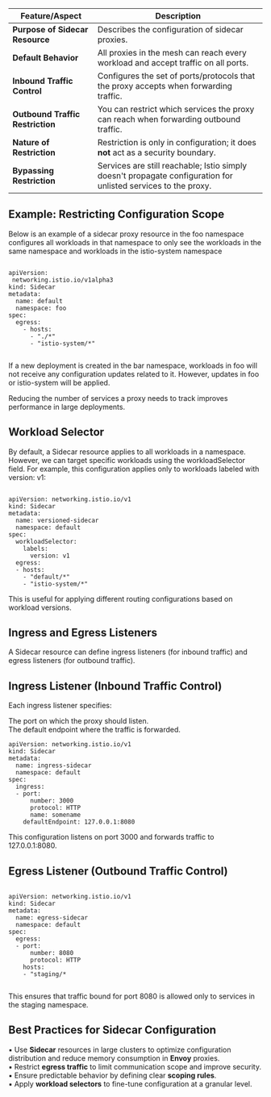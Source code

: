 


| Feature/Aspect                                | Description                                                                                                                                      |
|----------------------------------------------|--------------------------------------------------------------------------------------------------------------------------------------------------|
| **Purpose of Sidecar Resource**               | Describes the configuration of sidecar proxies.                                                                                                  |
| **Default Behavior**                          | All proxies in the mesh can reach every workload and accept traffic on all ports.                                                               |
| **Inbound Traffic Control**                   | Configures the set of ports/protocols that the proxy accepts when forwarding traffic.                                                           |
| **Outbound Traffic Restriction**              | You can restrict which services the proxy can reach when forwarding outbound traffic.                                                           |
| **Nature of Restriction**                     | Restriction is only in configuration; it does **not** act as a security boundary.                                                               |
| **Bypassing Restriction**                     | Services are still reachable; Istio simply doesn't propagate configuration for unlisted services to the proxy.                                  |


Example: Restricting Configuration Scope
------------------------------------------

Below is an example of a sidecar proxy resource in the foo namespace
configures all workloads in that namespace to only see the workloads in the same namespace
and workloads in the istio-system namespace

```

apiVersion:
 networking.istio.io/v1alpha3
kind: Sidecar
metadata:
  name: default
  namespace: foo
spec:
  egress:
    - hosts:
      - "./*"
      - "istio-system/*"


```

If a new deployment is created in the bar namespace, workloads in foo will not receive any configuration updates related to it. However, updates in foo or istio-system will be applied.

Reducing the number of services a proxy needs to track improves performance in large deployments.


Workload Selector
-------------------

By default, a Sidecar resource applies to all workloads in a namespace. 
However, we can target specific workloads using the workloadSelector field. 
For example, this configuration applies only to workloads labeled with version: v1:


```

apiVersion: networking.istio.io/v1
kind: Sidecar
metadata:
  name: versioned-sidecar
  namespace: default
spec:
  workloadSelector:
    labels:
      version: v1
  egress:
  - hosts:
    - "default/*"
    - "istio-system/*"

```

This is useful for applying different routing configurations based on workload versions.


Ingress and Egress Listeners
------------------------------

A Sidecar resource can define ingress listeners (for inbound traffic) and 
egress listeners (for outbound traffic).


Ingress Listener (Inbound Traffic Control)
------------------------------------------
Each ingress listener specifies:

The port on which the proxy should listen.<br>
The default endpoint where the traffic is forwarded.


```
apiVersion: networking.istio.io/v1
kind: Sidecar
metadata:
  name: ingress-sidecar
  namespace: default
spec:
  ingress:
  - port:
      number: 3000
      protocol: HTTP
      name: somename
    defaultEndpoint: 127.0.0.1:8080

```

This configuration listens on port 3000 and forwards traffic to 127.0.0.1:8080.

Egress Listener (Outbound Traffic Control)
-------------------------------------------

```

apiVersion: networking.istio.io/v1
kind: Sidecar
metadata:
  name: egress-sidecar
  namespace: default
spec:
  egress:
  - port:
      number: 8080
      protocol: HTTP
    hosts:
    - "staging/*


```

This ensures that traffic bound for port 8080 is allowed only to services in the staging namespace.


Best Practices for Sidecar Configuration
------------------------------------------

▪ Use **Sidecar** resources in large clusters to optimize configuration distribution and reduce memory consumption in **Envoy** proxies.  
▪ Restrict **egress traffic** to limit communication scope and improve security.  
▪ Ensure predictable behavior by defining clear **scoping rules**.  
▪ Apply **workload selectors** to fine-tune configuration at a granular level.




      
 
    



 
 
 
 
 
 
 
 
 
 
 
 
 
 
 
 
      

